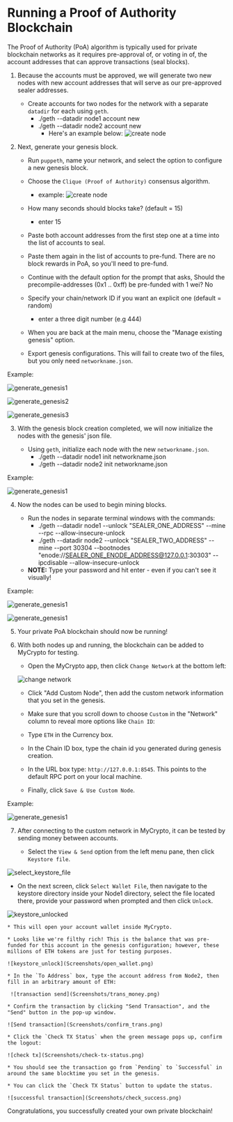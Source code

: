 # Running a Proof of Authority Blockchain

The Proof of Authority (PoA) algorithm is typically used for private blockchain networks as it requires pre-approval of, or voting in of, the account addresses that can approve transactions (seal blocks).  

1. Because the accounts must be approved, we will generate two new nodes with new account addresses that will serve as our pre-approved sealer addresses.

    * Create accounts for two nodes for the network with a separate `datadir` for each using `geth`.
        * ./geth --datadir node1 account new
        * ./geth --datadir node2 account new
          * Here's an example below:
        ![create node](Screenshots/generate_nodes.png)
2. Next, generate your genesis block.

    * Run `puppeth`, name your network, and select the option to configure a new genesis block.

    * Choose the `Clique (Proof of Authority)` consensus algorithm.
      * example:
    ![create node](Screenshots/generate_genesis1.png)

    * How many seconds should blocks take? (default = 15)
        * enter 15
  
    * Paste both account addresses from the first step one at a time into the list of accounts to seal.

    * Paste them again in the list of accounts to pre-fund. There are no block rewards in PoA, so you'll need to pre-fund.

    * Continue with the default option for the prompt that asks, Should the precompile-addresses (0x1 .. 0xff) be pre-funded with 1 wei? No

    * Specify your chain/network ID if you want an explicit one (default = random)
      * enter a three digit number (e.g 444)
  
    * When you are back at the main menu, choose the "Manage existing genesis" option.

    * Export genesis configurations. This will fail to create two of the files, but you only need `networkname.json`.
  
  Example:

  ![generate_genesis1](Screenshots/generate_genesis1.png)
  
  ![generate_genesis2](Screenshots/generate_genesis2.png)
  
  ![generate_genesis3](Screenshots/generate_genesis3.png)

3. With the genesis block creation completed, we will now initialize the nodes with the genesis' json file.

    * Using `geth`, initialize each node with the new `networkname.json`.
        * ./geth --datadir node1 init networkname.json
        * ./geth --datadir node2 init networkname.json

Example:

  ![generate_genesis1](Screenshots/init_node.png)

4. Now the nodes can be used to begin mining blocks.

    * Run the nodes in separate terminal windows with the commands:
        *  ./geth --datadir node1 --unlock "SEALER_ONE_ADDRESS" --mine --rpc --allow-insecure-unlock
        *  ./geth --datadir node2 --unlock "SEALER_TWO_ADDRESS" --mine --port 30304 --bootnodes "enode://SEALER_ONE_ENODE_ADDRESS@127.0.0.1:30303" --ipcdisable --allow-insecure-unlock
    * **NOTE:** Type your password and hit enter - even if you can't see it visually!

Example:

  ![generate_genesis1](Screenshots/min_node1.png)

  ![generate_genesis1](Screenshots/min_node2.png)

5. Your private PoA blockchain should now be running!

6. With both nodes up and running, the blockchain can be added to MyCrypto for testing.

    * Open the MyCrypto app, then click `Change Network` at the bottom left:

    ![change network](Screenshots/change-network.png)

    * Click "Add Custom Node", then add the custom network information that you set in the genesis.

    * Make sure that you scroll down to choose `Custom` in the "Network" column to reveal more options like `Chain ID`:

     * Type `ETH` in the Currency box.

    * In the Chain ID box, type the chain id you generated during genesis creation.

    * In the URL box type: `http://127.0.0.1:8545`.  This points to the default RPC port on your local machine.

    * Finally, click `Save & Use Custom Node`.

Example:

  ![generate_genesis1](Screenshots/custom_node.png)

7. After connecting to the custom network in MyCrypto, it can be tested by sending money between accounts.

    * Select the `View & Send` option from the left menu pane, then click `Keystore file`.

  ![select_keystore_file](Screenshots/select_keystore_file.png)

  * On the next screen, click `Select Wallet File`, then navigate to the keystore directory inside your Node1 directory, select the file located there, provide your password when prompted and then click `Unlock`.
     
![keystore_unlocked](Screenshots/keystore_unlock.gif)

    * This will open your account wallet inside MyCrypto. 
    
    * Looks like we're filthy rich! This is the balance that was pre-funded for this account in the genesis configuration; however, these millions of ETH tokens are just for testing purposes.   

    ![keystore_unlock](Screenshots/open_wallet.png)

    * In the `To Address` box, type the account address from Node2, then fill in an arbitrary amount of ETH:

     ![transaction send](Screenshots/trans_money.png)

    * Confirm the transaction by clicking "Send Transaction", and the "Send" button in the pop-up window.  

    ![Send transaction](Screenshots/confirm_trans.png)

    * Click the `Check TX Status` when the green message pops up, confirm the logout:

    ![check tx](Screenshots/check-tx-status.png)

    * You should see the transaction go from `Pending` to `Successful` in around the same blocktime you set in the genesis.

    * You can click the `Check TX Status` button to update the status.

    ![successful transaction](Screenshots/check_success.png)

Congratulations, you successfully created your own private blockchain!